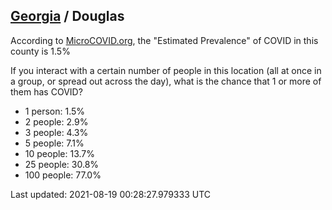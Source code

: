 
## [Georgia](/united-states/georgia) / Douglas

According to [MicroCOVID.org](http://microcovid.org),
the "Estimated Prevalence" of COVID in this county is 1.5%

If you interact with a certain number of people in this location
(all at once in a group, or spread out across the day), what is the chance that
1 or more of them has COVID?

- 1 person: 1.5%
- 2 people: 2.9%
- 3 people: 4.3%
- 5 people: 7.1%
- 10 people: 13.7%
- 25 people: 30.8%
- 100 people: 77.0%

Last updated: 2021-08-19 00:28:27.979333 UTC
